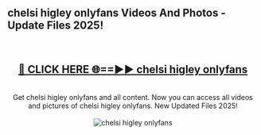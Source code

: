 <h2>chelsi higley onlyfans Videos And Photos - Update Files 2025!</h2>
<br>
<div align="center">
<h2><a href="https://linkcuts.com/hfmhzwbr" rel="nofollow">🔴 CLICK HERE 🌐==►► chelsi higley onlyfans</a></h2>
<br>
Get chelsi higley onlyfans and all content. Now you can access all videos and pictures of chelsi higley onlyfans. New Updated Files 2025!
<br>
<br>
<a href="https://linkcuts.com/hfmhzwbr" rel="nofollow" data-target="animated-image.originalLink"><img src="https://i.ibb.co.com/WyWwxjT/player-gif2.gif" alt="chelsi higley onlyfans" style="max-width: 100%; display: inline-block;" data-target="animated-image.originalImage"></a>
</div>
<br>
